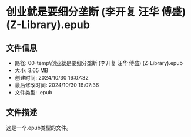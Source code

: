 ﻿# 创业就是要细分垄断 (李开复  汪华  傅盛) (Z-Library).epub

## 文件信息
- 路径: 00-temp\创业就是要细分垄断 (李开复  汪华  傅盛) (Z-Library).epub
- 大小: 3.65 MB
- 创建时间: 2024/10/30 16:07:32
- 最后修改时间: 2024/10/30 16:07:36
- 文件类型: .epub

## 文件描述
这是一个.epub类型的文件。

